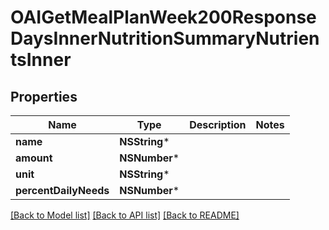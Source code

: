 # OAIGetMealPlanWeek200ResponseDaysInnerNutritionSummaryNutrientsInner

## Properties
Name | Type | Description | Notes
------------ | ------------- | ------------- | -------------
**name** | **NSString*** |  | 
**amount** | **NSNumber*** |  | 
**unit** | **NSString*** |  | 
**percentDailyNeeds** | **NSNumber*** |  | 

[[Back to Model list]](../README.md#documentation-for-models) [[Back to API list]](../README.md#documentation-for-api-endpoints) [[Back to README]](../README.md)


